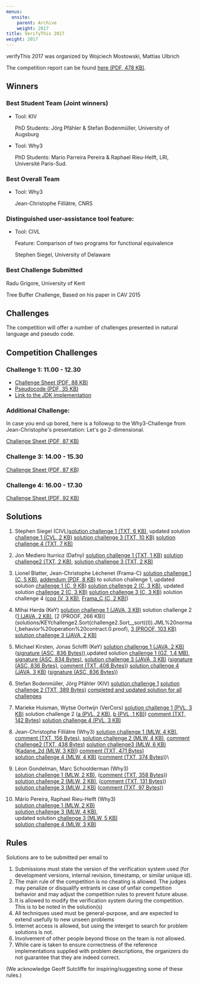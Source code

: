 ```yaml
---
menus: 
  onsite:
    parent: Archive
    weight: 2017
title: VerifyThis 2017
weight: 2017
---
```


verifyThis 2017 was organized by Wojciech Mostowski, Mattias Ulbrich
<!--more-->

The competition report can be found [here (PDF, 478 KB)](solutions/CompetitionReportVerifyThis2017.pdf).

## Winners

### Best Student Team (Joint winners)

* Tool: KIV 

  PhD Students: Jörg Pfähler & Stefan Bodenmüller, University of Augsburg

* Tool: Why3

  PhD Students: Mario Parreira Pereira & Raphael Rieu-Helft, LRI, Université Paris-Sud.

### Best Overall Team

  * Tool: Why3 
  
    Jean-Christophe Filliâtre, CNRS

### Distinguished user-assistance tool feature:
  
* Tool: CIVL

  Feature: Comparison of two programs for functional equivalence

  Stephen Siegel, University of Delaware

### Best Challenge Submitted

Radu Grigore, University of Kent

Tree Buffer Challenge, Based on his paper in CAV 2015

## Challenges

The competition will offer a number of challenges presented in natural language and pseudo code.

## Competition Challenges

### Challenge 1: 11.00 - 12.30

* [Challenge Sheet (PDF, 88 KB)](challenge1.pdf)
* [Pseudocode (PDF, 35 KB)](Pseudocode.pdf)
* [Link to the JDK implementation](http://grepcode.com/file/repository.grepcode.com/java/root/jdk/openjdk/8-b132/java/util/DualPivotQuicksort.java#245)

### Additional Challenge:

In case you end up bored, here is a followup to the Why3-Challenge from Jean-Christophe's presentation: Let's go 2-dimensional.

[Challenge Sheet (PDF, 87 KB)](challenge2.pdf)

### Challenge 3: 14.00 - 15.30

[Challenge Sheet (PDF, 87 KB)](challenge3.pdf)

### Challenge 4: 16.00 - 17.30

[Challenge Sheet (PDF, 92 KB)](challenge4.pdf)

## Solutions

1. Stephen Siegel (CIVL)[solution challenge 1 (TXT, 6 KB)](solutions/CIVLsolutionchallenge1.txt), 
   updated solution [challenge 1 (CVL, 2 KB)](solutions/challenge1.cvl) [solution challenge 3 (TXT, 10 KB)](solutions/CIVLsolutionchallenge3.txt)
[solution challenge 4 (TXT, 7 KB)](solutions/CIVL_challenge4.txt)

2. Jon Mediero Iturrioz (Dafny) [solution challenge 1 (TXT, 1 KB)](solutions/DAFNYsolutionchallenge1.txt) [solution challenge2 (TXT, 2 KB)](solutions/DAFNY_challenge2.txt), [solution challenge 3 (TXT, 2 KB)](solutions/Dafny_challenge3.txt)  

3. Lionel Blatter, Jean-Christophe Léchenet (Frama-C) [solution challenge 1 (C, 5 KB)](solutions/program.c), [addendum (PDF, 8 KB)](solutions/Addendum.pdf) to solution challenge 1, updated solution [challenge 1 (C, 9 KB)](solutions/Pair_insertion_sort.c) [solution challenge 2 (C, 3 KB)](solutions/solution%20challenge%202%20team%203.c), updated solution [challenge 2 (C, 3 KB)](solutions/Maximum_sum_subarray.c) [solution challenge 3 (C, 3 KB)](solutions/FRAMA_C_challenge3%20solutionprogram.c) solution challenge 4 ([coq (V, 3 KB)](solutions/solution_coq.v),
[Frama_C (C, 2 KB)](solutions/naive.c))

4. Mihai Herda (KeY) 
   [solution challenge 1 (JAVA, 3 KB)](solutions/Sort.java) solution challenge 2 ([1 (JAVA, 2 KB)](solutions/KEYsolutionchallenge2_Sort.java), [2 (PROOF, 266 KB)](solutions/KEYchallenge2.Sort(challenge2.Sort__sort((I)).JML%20normal_behavior%20operation%20contract.0.proof), [3 (PROOF, 103 KB)](solutions/KEYchallenge2.Sort(challenge2.Sort__swap((I,int,int)).JML%20normal_behavior%20operation%20contract.0.proof)) [solution challenge 3 (JAVA, 2 KB)](solutions/TreeBuffer.java)

5. Michael Kirsten, Jonas Schiffl (KeY) [solution challenge 1 (JAVA, 2 KB)](solutions/KEYPairInsertionSort.java) ([signature (ASC, 836 Bytes)](solutions/KEYsignature.asc)),updated solution [challenge 1 (GZ, 1.4 MB)](solutions/PairInsertionSort.tar.gz), [signature (ASC, 834 Bytes)](solutions/signature.asc), [solution challenge 3 (JAVA, 3 KB)](solutions/KEYsolutionchallenge3secondsession_OddEvenTranspositionSort.java)
([signature (ASC, 836 Bytes)](solutions/KIVchallenge3_signature.asc), [comment (TXT, 408 Bytes)](solutions/KEYchallenge3comment.txt)) [solution challenge 4 (JAVA, 3 KB)](solutions/Kirsten_TreeBuffer.java) ([signature (ASC, 836 Bytes)](solutions/Kirsten_signature.asc)) 

6. Stefan Bodenmüller, Jörg Pfähler (KIV) [solution challenge 1](https://swt.informatik.uni-augsburg.de/kiv/v8/stable)
   [solution challenge 2 (TXT, 389 Bytes)](solutions/KIVsolutionchallenge2.txt) 
   [completed and updated solution for all challenges](https://swt.informatik.uni-augsburg.de/swt/projects-v8/verifythis-competition-2017/index.html)


7. Marieke Huisman, Wytse Oortwijn (VerCors)
   [solution challenge 1 (PVL, 3 KB)](solutions/challenge1.pvl)
   solution challenge 2 ([a (PVL, 2 KB)](solutions/VerCors_challenge2.pvl),
   [b (PVL, 1 KB)](solutions/Vercors_challenge2b.pvl))
   [comment (TXT, 142 Bytes)](solutions/VerCors_comment.txt)
   [solution challenge 4 (PVL, 3 KB)](solutions/VerCors_challenge3.pvl)


8. Jean-Christophe Filliâtre (Why3) 
   [solution challenge 1 (MLW, 4 KB)](solutions/challenge1.mlw),
   [comment (TXT, 156 Bytes)](solutions/Filliatrechallenge1.txt),
   [solution challenge 2 (MLW, 4 KB)](solutions/Filliatresolution_challenge2.mlw),
   [comment challenge2 (TXT, 438 Bytes)](solutions/Filliatrecommentsolutionchallenge2.txt)
    [solution challenge3 (MLW, 6 KB)](solutions/Filliatresolution_challenge3.mlw)
    ([Kadane_2d (MLW, 3 KB)](solutions/kadane_2d.mlw))
    [comment (TXT, 471 Bytes)](solutions/Filliatrechallenge3_comment.txt)\
    [solution challenge 4 (MLW, 4 KB)](solutions/Filliatre_challenge4.mlw)
    ([comment (TXT, 374 Bytes)](solutions/Filliatre_challenge4_comment.txt))\

9. Léon Gondelman, Marc Schoolderman (Why3)\
[solution challenge 1 (MLW, 2 KB)](solutions/Why3challenge1.mlw),
([comment (TXT, 358 Bytes)](solutions/commentchallenge1Why3.txt))\
[solution challenge 2 (MLW, 2 KB)](solutions/Why3solutionchallenge2_sort2.mlw),
([comment (TXT, 131 Bytes)](solutions/commentchallenge2why3.txt))\
[solution challenge 3 (MLW, 2 KB)](solutions/buf_attempt.mlw) 
([comment (TXT, 97 Bytes)](solutions/Why3_challenge3_comment.txt))

10. Mário Pereira, Raphael Rieu-Helft  (Why3)\
    [solution challenge 1 (MLW, 2 KB)](solutions/ch1.mlw)\
    [solution challenge 3 (MLW, 4 KB)](solutions/Solutionchallenge3Why3ch3.mlw),\
    updated solution [challenge 3 (MLW, 5 KB)](solutions/verifythis_2017_odd_even_sort_rearranging.mlw)\
    [solution challenge 4 (MLW, 3 KB)](solutions/Why3_challenge4_ch4.mlw)

 

## Rules

Solutions are to be submitted per email to

1.   Submissions must state the version of the verification system used
    (for development versions, internal revision, timestamp, or similar
    unique id).
2.  The main rule of the competition is no cheating is allowed. The
    judges may penalize or disqualify entrants in case of unfair
    competition behavior and may adjust the competition rules to prevent
    future abuse.
3.  It is allowed to modify the verification system during the
    competition. This is to be noted in the solution(s)
4.  All techniques used must be general-purpose, and are expected to
    extend usefully to new unseen problems
5.  Internet access is allowed, but using the interget to search for
    problem solutions is not.
6.  Involvement of other people beyond those on the team is not allowed.
7.  While care is taken to ensure correctness of the reference
    implementations supplied with problem descriptions, the organizers
    do not guarantee that they are indeed correct.

(We acknowledge Geoff Sutcliffe for inspiring/suggesting some of these
rules.)

